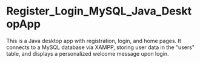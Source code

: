 # Register_Login_MySQL_Java_DesktopApp
This is a Java desktop app with registration, login, and home pages. It connects to a MySQL database via XAMPP, storing user data in the "users" table, and displays a personalized welcome message upon login.
